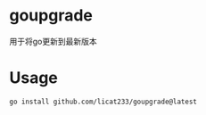 <!--
 * @Author: licat
 * @Date: 2023-02-16 16:41:38
 * @LastEditors: licat
 * @LastEditTime: 2023-02-16 16:52:46
 * @Description: licat233@gmail.com
-->
# goupgrade

用于将go更新到最新版本

# Usage

```shell
go install github.com/licat233/goupgrade@latest
```
